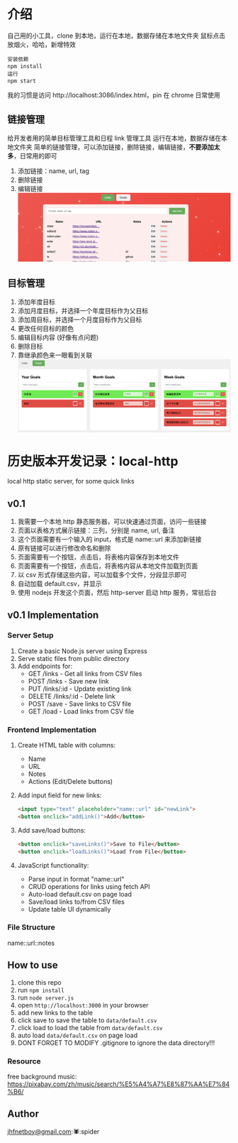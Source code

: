 
# 介绍
自己用的小工具，clone 到本地，运行在本地，数据存储在本地文件夹
鼠标点击放烟火，哈哈，新增特效
```
安装依赖
npm install 
运行
npm start 
```


我的习惯是访问 http://localhost:3086/index.html，pin 在 chrome 日常使用

## 链接管理

给开发者用的简单目标管理工具和日程 link 管理工具
运行在本地，数据存储在本地文件夹
简单的链接管理，可以添加链接，删除链接，编辑链接，**不要添加太多**，日常用的即可
1. 添加链接：name, url, tag
2. 删除链接
3. 编辑链接
![](https://raw.githubusercontent.com/jhfnetboy/MarkDownImg/main/img/202501011407268.png)
## 目标管理

1. 添加年度目标
2. 添加月度目标，并选择一个年度目标作为父目标
3. 添加周目标，并选择一个月度目标作为父目标
4. 更改任何目标的颜色
5. 编辑目标内容 (好像有点问题)
6. 删除目标
7. 靠继承颜色来一眼看到关联
![](https://raw.githubusercontent.com/jhfnetboy/MarkDownImg/main/img/202501011324904.png)


# 历史版本开发记录：local-http
local http static server, for some quick links

## v0.1
1. 我需要一个本地 http 静态服务器，可以快速通过页面，访问一些链接
2. 页面以表格方式展示链接：三列，分别是 name, url, 备注
3. 这个页面需要有一个输入的 input，格式是 name::url 来添加新链接
4. 原有链接可以进行修改命名和删除
5. 页面需要有一个按钮，点击后，将表格内容保存到本地文件
6. 页面需要有一个按钮，点击后，将表格内容从本地文件加载到页面
7. 以 csv 形式存储这些内容，可以加载多个文件，分段显示即可
8. 自动加载 default.csv，并显示
9. 使用 nodejs 开发这个页面，然后 http-server 启动 http 服务，常驻后台

## v0.1 Implementation

### Server Setup
1. Create a basic Node.js server using Express
2. Serve static files from public directory
3. Add endpoints for:
   - GET /links - Get all links from CSV files
   - POST /links - Save new link
   - PUT /links/:id - Update existing link
   - DELETE /links/:id - Delete link
   - POST /save - Save links to CSV file
   - GET /load - Load links from CSV file

### Frontend Implementation
1. Create HTML table with columns:
   - Name
   - URL  
   - Notes
   - Actions (Edit/Delete buttons)

2. Add input field for new links:
   ```html
   <input type="text" placeholder="name::url" id="newLink">
   <button onclick="addLink()">Add</button>
   ```

3. Add save/load buttons:
   ```html
   <button onclick="saveLinks()">Save to File</button>
   <button onclick="loadLinks()">Load from File</button>
   ```

4. JavaScript functionality:
   - Parse input in format "name::url"
   - CRUD operations for links using fetch API
   - Auto-load default.csv on page load
   - Save/load links to/from CSV files
   - Update table UI dynamically

### File Structure
name::url::notes

## How to use
1. clone this repo
2. run `npm install`
3. run `node server.js`
4. open `http://localhost:3000` in your browser
5. add new links to the table
6. click save to save the table to `data/default.csv`
7. click load to load the table from `data/default.csv`
8. auto load `data/default.csv` on page load
9. DONT FORGET TO MODIFY .gitignore to ignore the data directory!!!


### Resource
free background music: https://pixabay.com/zh/music/search/%E5%A4%A7%E8%87%AA%E7%84%B6/

## Author
jhfnetboy@gmail.com::spider::spider

